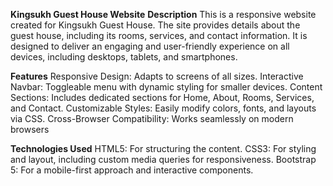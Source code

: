 **Kingsukh Guest House Website**
**Description**
This is a responsive website created for Kingsukh Guest House. The site provides details about the guest house, including its rooms, services, and contact information. It is designed to deliver an engaging and user-friendly experience on all devices, including desktops, tablets, and smartphones.

**Features**
Responsive Design: Adapts to screens of all sizes.
Interactive Navbar: Toggleable menu with dynamic styling for smaller devices.
Content Sections: Includes dedicated sections for Home, About, Rooms, Services, and Contact.
Customizable Styles: Easily modify colors, fonts, and layouts via CSS.
Cross-Browser Compatibility: Works seamlessly on modern browsers

**Technologies Used**
HTML5: For structuring the content.
CSS3: For styling and layout, including custom media queries for responsiveness.
Bootstrap 5: For a mobile-first approach and interactive components.
